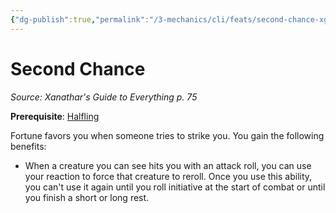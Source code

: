 ```yaml
---
{"dg-publish":true,"permalink":"/3-mechanics/cli/feats/second-chance-xge/","tags":["ttrpg-cli/compendium/src/5e/xge","ttrpg-cli/feat"],"created":"2025-02-26T14:43:57.399-05:00","updated":"2025-02-26T17:46:09.596-05:00"}
---
```


# Second Chance
*Source: Xanathar's Guide to Everything p. 75*  

**Prerequisite**: [Halfling](3-Mechanics/CLI/races/halfling-xphb.md)

Fortune favors you when someone tries to strike you. You gain the following benefits:

- When a creature you can see hits you with an attack roll, you can use your reaction to force that creature to reroll. Once you use this ability, you can't use it again until you roll initiative at the start of combat or until you finish a short or long rest.